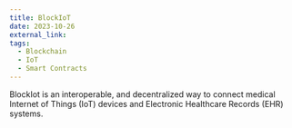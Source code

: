 ```yaml
---
title: BlockIoT
date: 2023-10-26
external_link: 
tags:
  - Blockchain
  - IoT
  - Smart Contracts
---
```


BlockIot is an interoperable, and decentralized way to connect medical Internet of Things (IoT) devices and Electronic Healthcare Records (EHR) systems. 

<!--more-->

